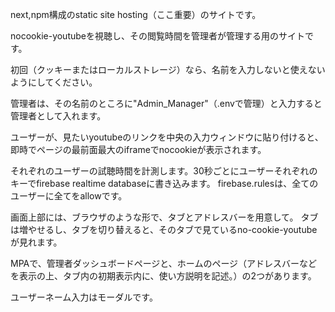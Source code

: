 next,npm構成のstatic site hosting（ここ重要）のサイトです。


nocookie-youtubeを視聴し、その閲覧時間を管理者が管理する用のサイトです。

初回（クッキーまたはローカルストレージ）なら、名前を入力しないと使えないようにしてください。


管理者は、その名前のところに"Admin_Manager"（.envで管理）と入力すると管理者として入れます。


ユーザーが、見たいyoutubeのリンクを中央の入力ウィンドウに貼り付けると、即時でページの最前面最大のiframeでnocookieが表示されます。


それぞれのユーザーの試聴時間を計測します。30秒ごとにユーザーそれぞれのキーでfirebase realtime databaseに書き込みます。
firebase.rulesは、全てのユーザーに全てをallowです。


画面上部には、ブラウザのような形で、タブとアドレスバーを用意して。
タブは増やせるし、タブを切り替えると、そのタブで見ているno-cookie-youtubeが見れます。

MPAで、管理者ダッシュボードページと、ホームのページ（アドレスバーなどを表示の上、タブ内の初期表示内に、使い方説明を記述。）の2つがあります。

ユーザーネーム入力はモーダルです。